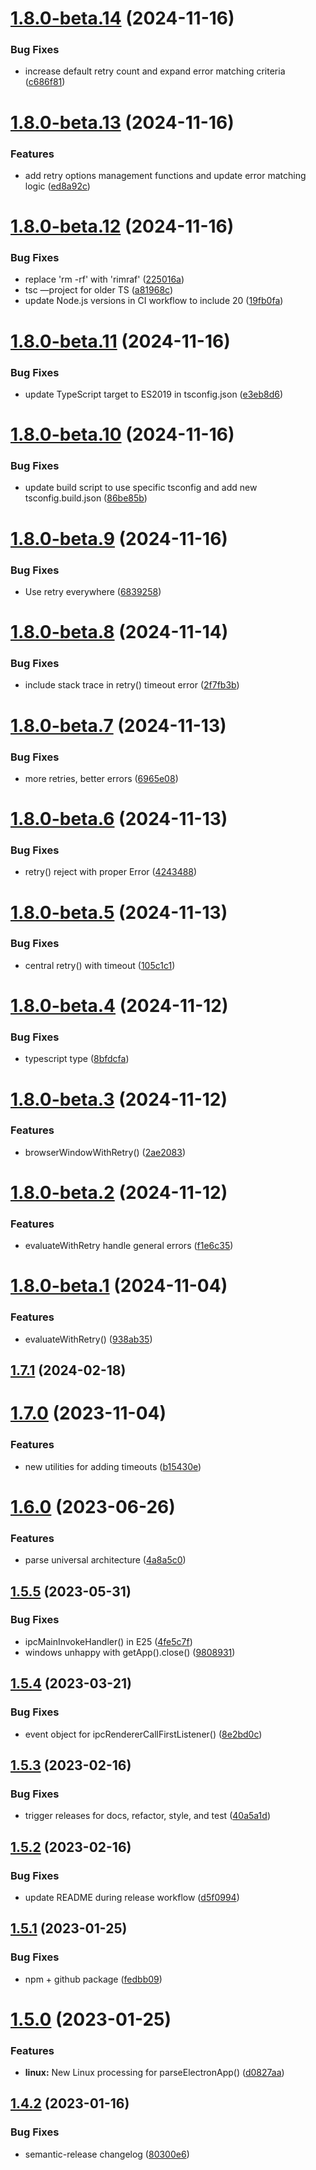 # [1.8.0-beta.14](https://github.com/spaceagetv/electron-playwright-helpers/compare/v1.8.0-beta.13...v1.8.0-beta.14) (2024-11-16)


### Bug Fixes

* increase default retry count and expand error matching criteria ([c686f81](https://github.com/spaceagetv/electron-playwright-helpers/commit/c686f8110f1ddd6772e7567cf7d44c86a7035974))

# [1.8.0-beta.13](https://github.com/spaceagetv/electron-playwright-helpers/compare/v1.8.0-beta.12...v1.8.0-beta.13) (2024-11-16)


### Features

* add retry options management functions and update error matching logic ([ed8a92c](https://github.com/spaceagetv/electron-playwright-helpers/commit/ed8a92c6f913f83cc7a20c3133c90a69ab14bfc7))

# [1.8.0-beta.12](https://github.com/spaceagetv/electron-playwright-helpers/compare/v1.8.0-beta.11...v1.8.0-beta.12) (2024-11-16)


### Bug Fixes

* replace 'rm -rf' with 'rimraf' ([225016a](https://github.com/spaceagetv/electron-playwright-helpers/commit/225016a9ee4c7f3ee5ae5f4a8f6d194358d56bd3))
* tsc —project for older TS ([a81968c](https://github.com/spaceagetv/electron-playwright-helpers/commit/a81968cd0a60df70390020bdc7afa3be1a541c06))
* update Node.js versions in CI workflow to include 20 ([19fb0fa](https://github.com/spaceagetv/electron-playwright-helpers/commit/19fb0fadba9ad3bd4aff1d47d748815dbe768ed8))

# [1.8.0-beta.11](https://github.com/spaceagetv/electron-playwright-helpers/compare/v1.8.0-beta.10...v1.8.0-beta.11) (2024-11-16)


### Bug Fixes

* update TypeScript target to ES2019 in tsconfig.json ([e3eb8d6](https://github.com/spaceagetv/electron-playwright-helpers/commit/e3eb8d6fc41c61d0ef8a0771bc84f211fd9686a6))

# [1.8.0-beta.10](https://github.com/spaceagetv/electron-playwright-helpers/compare/v1.8.0-beta.9...v1.8.0-beta.10) (2024-11-16)


### Bug Fixes

* update build script to use specific tsconfig and add new tsconfig.build.json ([86be85b](https://github.com/spaceagetv/electron-playwright-helpers/commit/86be85bb6f95cfeb7f14ba594357b1d01efd3797))

# [1.8.0-beta.9](https://github.com/spaceagetv/electron-playwright-helpers/compare/v1.8.0-beta.8...v1.8.0-beta.9) (2024-11-16)


### Bug Fixes

* Use retry everywhere ([6839258](https://github.com/spaceagetv/electron-playwright-helpers/commit/68392582a5c4c4f803a63312faf816a6e58b82fb))

# [1.8.0-beta.8](https://github.com/spaceagetv/electron-playwright-helpers/compare/v1.8.0-beta.7...v1.8.0-beta.8) (2024-11-14)


### Bug Fixes

* include stack trace in retry() timeout error ([2f7fb3b](https://github.com/spaceagetv/electron-playwright-helpers/commit/2f7fb3b4fcf49aed71d9446e77e87c33cbb93c60))

# [1.8.0-beta.7](https://github.com/spaceagetv/electron-playwright-helpers/compare/v1.8.0-beta.6...v1.8.0-beta.7) (2024-11-13)


### Bug Fixes

* more retries, better errors ([6965e08](https://github.com/spaceagetv/electron-playwright-helpers/commit/6965e08dbd4e359963a1c57fe28822cc14fbc5b3))

# [1.8.0-beta.6](https://github.com/spaceagetv/electron-playwright-helpers/compare/v1.8.0-beta.5...v1.8.0-beta.6) (2024-11-13)


### Bug Fixes

* retry() reject with proper Error ([4243488](https://github.com/spaceagetv/electron-playwright-helpers/commit/4243488d783496ba432bf91f8ddfb611385157c3))

# [1.8.0-beta.5](https://github.com/spaceagetv/electron-playwright-helpers/compare/v1.8.0-beta.4...v1.8.0-beta.5) (2024-11-13)


### Bug Fixes

* central retry() with timeout ([105c1c1](https://github.com/spaceagetv/electron-playwright-helpers/commit/105c1c1bfaf25f908200135eee131d569367e955))

# [1.8.0-beta.4](https://github.com/spaceagetv/electron-playwright-helpers/compare/v1.8.0-beta.3...v1.8.0-beta.4) (2024-11-12)


### Bug Fixes

* typescript type ([8bfdcfa](https://github.com/spaceagetv/electron-playwright-helpers/commit/8bfdcfa3d33f12cf05f6d765390ff6ef89d9bf02))

# [1.8.0-beta.3](https://github.com/spaceagetv/electron-playwright-helpers/compare/v1.8.0-beta.2...v1.8.0-beta.3) (2024-11-12)


### Features

* browserWindowWithRetry() ([2ae2083](https://github.com/spaceagetv/electron-playwright-helpers/commit/2ae20832821171008ec5df5b6536b46d0f7ef9b1))

# [1.8.0-beta.2](https://github.com/spaceagetv/electron-playwright-helpers/compare/v1.8.0-beta.1...v1.8.0-beta.2) (2024-11-12)


### Features

* evaluateWithRetry handle general errors ([f1e6c35](https://github.com/spaceagetv/electron-playwright-helpers/commit/f1e6c3562b6f083f387f3c5162f81baba2e30cea))

# [1.8.0-beta.1](https://github.com/spaceagetv/electron-playwright-helpers/compare/v1.7.1...v1.8.0-beta.1) (2024-11-04)


### Features

* evaluateWithRetry() ([938ab35](https://github.com/spaceagetv/electron-playwright-helpers/commit/938ab356f79b1d68de9db769bc36ef79e9bb2c89))

## [1.7.1](https://github.com/spaceagetv/electron-playwright-helpers/compare/v1.7.0...v1.7.1) (2024-02-18)

# [1.7.0](https://github.com/spaceagetv/electron-playwright-helpers/compare/v1.6.0...v1.7.0) (2023-11-04)


### Features

* new utilities for adding timeouts ([b15430e](https://github.com/spaceagetv/electron-playwright-helpers/commit/b15430e8e7faf651e45a01cfe007e65d0aca98ba))

# [1.6.0](https://github.com/spaceagetv/electron-playwright-helpers/compare/v1.5.5...v1.6.0) (2023-06-26)


### Features

* parse universal architecture ([4a8a5c0](https://github.com/spaceagetv/electron-playwright-helpers/commit/4a8a5c0ac1e9948c67aa26ee5dae581a8988141a))

## [1.5.5](https://github.com/spaceagetv/electron-playwright-helpers/compare/v1.5.4...v1.5.5) (2023-05-31)


### Bug Fixes

* ipcMainInvokeHandler() in E25 ([4fe5c7f](https://github.com/spaceagetv/electron-playwright-helpers/commit/4fe5c7f885f215d7fb3e688db1952341c0ed03f3))
* windows unhappy with getApp().close() ([9808931](https://github.com/spaceagetv/electron-playwright-helpers/commit/98089312bd21e7650278f26904cb53592380c390))

## [1.5.4](https://github.com/spaceagetv/electron-playwright-helpers/compare/v1.5.3...v1.5.4) (2023-03-21)


### Bug Fixes

* event object for ipcRendererCallFirstListener() ([8e2bd0c](https://github.com/spaceagetv/electron-playwright-helpers/commit/8e2bd0c81ca1667762cb05f8d137396922505519))

## [1.5.3](https://github.com/spaceagetv/electron-playwright-helpers/compare/v1.5.2...v1.5.3) (2023-02-16)


### Bug Fixes

* trigger releases for docs, refactor, style, and test ([40a5a1d](https://github.com/spaceagetv/electron-playwright-helpers/commit/40a5a1d3ee8d4dde3a878f17bd9e5f44efd8e146))

## [1.5.2](https://github.com/spaceagetv/electron-playwright-helpers/compare/v1.5.1...v1.5.2) (2023-02-16)


### Bug Fixes

* update README during release workflow ([d5f0994](https://github.com/spaceagetv/electron-playwright-helpers/commit/d5f099417abc104156b9f2b74caf1093aa59b111))

## [1.5.1](https://github.com/spaceagetv/electron-playwright-helpers/compare/v1.5.0...v1.5.1) (2023-01-25)


### Bug Fixes

* npm + github package ([fedbb09](https://github.com/spaceagetv/electron-playwright-helpers/commit/fedbb09a64d53c97c1ea80076383fda8879f03bf))

# [1.5.0](https://github.com/spaceagetv/electron-playwright-helpers/compare/v1.4.2...v1.5.0) (2023-01-25)


### Features

* **linux:** New Linux processing for parseElectronApp() ([d0827aa](https://github.com/spaceagetv/electron-playwright-helpers/commit/d0827aa71bcfd48bc819bba83b8c8a05035b8ae0))

## [1.4.2](https://github.com/spaceagetv/electron-playwright-helpers/compare/v1.4.1...v1.4.2) (2023-01-16)


### Bug Fixes

* semantic-release changelog ([80300e6](https://github.com/spaceagetv/electron-playwright-helpers/commit/80300e660dd9afff84984395970d87242a9fe25b))

